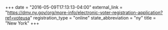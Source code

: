 +++
date = "2016-05-09T17:13:13-04:00"
external_link = "https://dmv.ny.gov/org/more-info/electronic-voter-registration-application?ref=voteusa"
registration_type = "online"
state_abbreviation = "ny"
title = "New York"
+++

